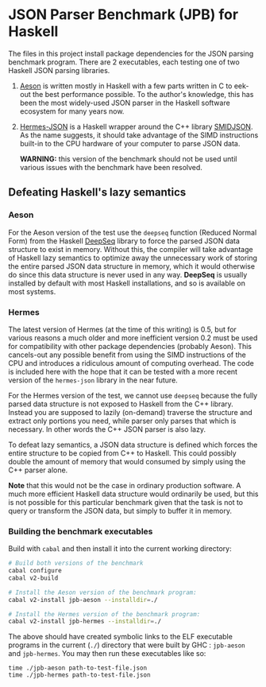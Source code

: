 # JSON Parser Benchmark (JPB) for Haskell

The files in this project install package dependencies for the JSON
parsing benchmark program. There are 2 executables, each testing one
of two Haskell JSON parsing libraries.

 1. [Aeson](https://hackage.haskell.org/package/aeson ) is written
    mostly in Haskell with a few parts written in C to eek-out the
    best performance possible. To the author's knowledge, this has
    been the most widely-used JSON parser in the Haskell software
    ecosystem for many years now.

 2. [Hermes-JSON](https://hackage.haskell.org/package/hermes-json ) is
    a Haskell wrapper around the C++ library
    [SMIDJSON](https://github.com/simdjson/simdjson ). As the name
    suggests, it should take advantage of the SIMD instructions
    built-in to the CPU hardware of your computer to parse JSON data.

    **WARNING:** this version of the benchmark should not be used
    until various issues with the benchmark have been resolved.

## Defeating Haskell's lazy semantics

### Aeson

For the Aeson version of the test use the `deepseq` function (Reduced
Normal Form) from the Haskell [DeepSeq](https://hackage.haskell.org/package/deepseq )
library to force the parsed JSON data structure to exist in
memory. Without this, the compiler will take advantage of Haskell lazy
semantics to optimize away the unnecessary work of storing the entire
parsed JSON data structure in memory, which it would otherwise do
since this data structure is never used in any way. **DeepSeq** is
usually installed by default with most Haskell installations, and so
is available on most systems.

### Hermes

The latest version of Hermes (at the time of this writing) is 0.5, but
for various reasons a much older and more inefficient version 0.2 must
be used for compatibility with other package dependencies (probably
Aeson). This cancels-out any possible benefit from using the SIMD
instructions of the CPU and introduces a ridiculous amount of
computing overhead. The code is included here with the hope that it
can be tested with a more recent version of the `hermes-json` library
in the near future.

For the Hermes version of the test, we cannot use `deepseq` because
the fully parsed data structure is not exposed to Haskell from the C++
library. Instead you are supposed to lazily (on-demand) traverse the
structure and extract only portions you need, while parser only parses
that which is necessary. In other words the C++ JSON parser is also
lazy.

To defeat lazy semantics, a JSON data structure is defined which
forces the entire structure to be copied from C++ to Haskell. This
could possibly double the amount of memory that would consumed by
simply using the C++ parser alone.

**Note** that this would not be the case in ordinary production
software. A much more efficient Haskell data structure would
ordinarily be used, but this is not possible for this particular
benchmark given that the task is not to query or transform the JSON
data, but simply to buffer it in memory.

### Building the benchmark executables

Build with `cabal` and then install it into the current working
directory:

```sh
# Build both versions of the benchmark
cabal configure
cabal v2-build

# Install the Aeson version of the benchmark program:
cabal v2-install jpb-aeson --installdir=./

# Install the Hermes version of the benchmark program:
cabal v2-install jpb-hermes --installdir=./
```

The above should have created symbolic links to the ELF executable
programs in the current (`./`) directory that were built by GHC :
`jpb-aeson` and `jpb-hermes`. You may then run these executables like
so:

```
time ./jpb-aeson path-to-test-file.json
time ./jpb-hermes path-to-test-file.json
```
